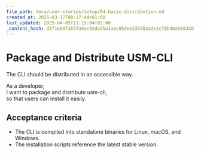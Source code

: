 ```yaml
---
file_path: docs/user-stories/setup/04-basic-distribution.md
created_at: 2025-03-17T08:27:44+01:00
last_updated: 2025-04-05T11:15:04+02:00
_content_hash: d3f1eb9fa55fa9ac92dcd5a1aac85dee23338a2de1c78b48a50832076a3bc5ff
---
```


# Package and Distribute USM-CLI
The CLI should be distributed in an accessible way.

As a developer,  
I want to package and distribute usm-cli,  
so that users can install it easily.

## Acceptance criteria

- The CLI is compiled into standalone binaries for Linux, macOS, and Windows.
- The installation scripts reference the latest stable version.